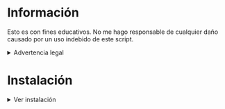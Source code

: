 # Información
Esto es con fines educativos. No me hago responsable de cualquier daño causado por un uso indebido de este script.

<details>
<summary>Advertencia legal</summary>

El uso inapropiado de este script para obtener información de direcciones IP sin permiso puede ser ilegal. Asegúrate de respetar la privacidad y los derechos de las personas y de cumplir con todas las leyes y regulaciones aplicables antes de utilizar este script para cualquier propósito.

</details>

# Instalación

<details>
<summary>Ver instalación</summary>

```bash
pkg update && pkg upgrade
pkg install nodejs
pkg install git
git clone https://github.com/AlanYTT/NetC2.git
cd NetC2
npm install
```
# Usar
<details>
<summary>Ver como usar</summary>

```bash
bash NetC2.sh (IP)
```

